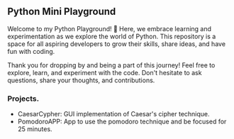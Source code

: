 ## Python Mini Playground

Welcome to my Python Playground! 🐍 Here, we embrace learning and experimentation as we explore the world of Python. This repository is a space for all aspiring developers to grow their skills, share ideas, and have fun with coding.

Thank you for dropping by and being a part of this journey! Feel free to explore, learn, and experiment with the code. Don't hesitate to ask questions, share your thoughts, and contributions.

### Projects.
- CaesarCypher: GUI implementation of Caesar's cipher technique.
- PomodoroAPP: App to use the pomodoro technique and be focused for 25 minutes.